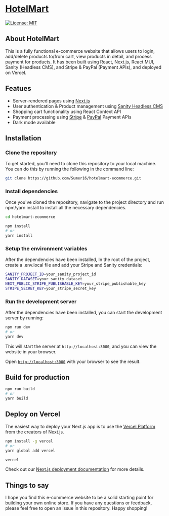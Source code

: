 # [HotelMart](https://hotelmart.vercel.app)
[![License: MIT](https://img.shields.io/badge/License-MIT-yellow.svg)](https://opensource.org/licenses/MIT)

## About HotelMart

This is a fully functional e-commerce website that allows users to login, add/delete products to/from cart, view products in detail, and process payment for products. It has been built using React, Next.js, React MUI, Sanity (Headless CMS), and Stripe & PayPal (Payment APIs), and deployed on Vercel.

## Featues

- Server-rendered pages using [Next.js](https://nextjs.org)
- User authentication & Product management using [Sanity Headless CMS](https://sanity.io)
- Shopping cart functionality using React Context API
- Payment processing using [Stripe](https://stripe.com/) & [PayPal](https://paypal.com) Payment APIs
- Dark mode available

## Installation

### Clone the repository
To get started, you'll need to clone this repository to your local machine. You can do this by running the following in the command line:

```bash 
git clone https://github.com/Sumer16/hotelmart-ecommerce.git 
```

### Install dependencies

Once you've cloned the repository, navigate to the project directory and run npm/yarn install to install all the necessary dependencies.

```bash
cd hotelmart-ecommerce

npm install
# or
yarn install
```

### Setup the environment variables

After the dependencies have been installed, In the root of the project, create a .env.local file and add your Stripe and Sanity credentials:

```bash
SANITY_PROJECT_ID=your_sanity_project_id
SANITY_DATASET=your_sanity_dataset
NEXT_PUBLIC_STRIPE_PUBLISHABLE_KEY=your_stripe_publishable_key
STRIPE_SECRET_KEY=your_stripe_secret_key
```

### Run the development server

After the dependencies have been installed, you can start the development server by running:

```bash
npm run dev
# or
yarn dev
```

This will start the server at `http://localhost:3000`, and you can view the website in your browser.

Open [`http://localhost:3000`](http://localhost:3000) with your browser to see the result.

## Build for production

```bash
npm run build
# or
yarn build
```

## Deploy on Vercel

The easiest way to deploy your Next.js app is to use the [Vercel Platform](https://vercel.com/new?utm_medium=default-template&filter=next.js&utm_source=create-next-app&utm_campaign=create-next-app-readme) from the creators of Next.js.

```bash
npm install -g vercel
# or
yarn global add vercel

vercel
```

Check out our [Next.js deployment documentation](https://nextjs.org/docs/deployment) for more details.

## Things to say

I hope you find this e-commerce website to be a solid starting point for building your own online store. If you have any questions or feedback, please feel free to open an issue in this repository. Happy shopping!
